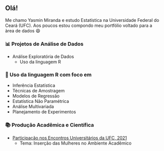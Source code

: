## Olá! 

</h1> Me chamo Yasmin Miranda e estudo Estatística na Universidade Federal do Ceará (UFC). Aos poucos estou compondo meu portfólio voltado para a àrea de dados 😄 </h1>

### 📊 Projetos de Análise de Dados
- Análise Exploratória de Dados
  - Uso da linguagem R

### 🏫 Uso da linguagem R com foco em
- Inferência Estatística
- Técnicas de Amostragem
- Modelos de Regressão
- Estatística Não Paramétrica
- Análise Multivariada
- Planejamento de Experimentos

### 📚 Produção Acadêmica e Científica
- [Participação nos Encontros Universitários da UFC, 2021](http://periodicos.ufc.br/eu/article/view/64111)
  - Tema: Inserção das Mulheres no Ambiente Acadêmico
  
  
